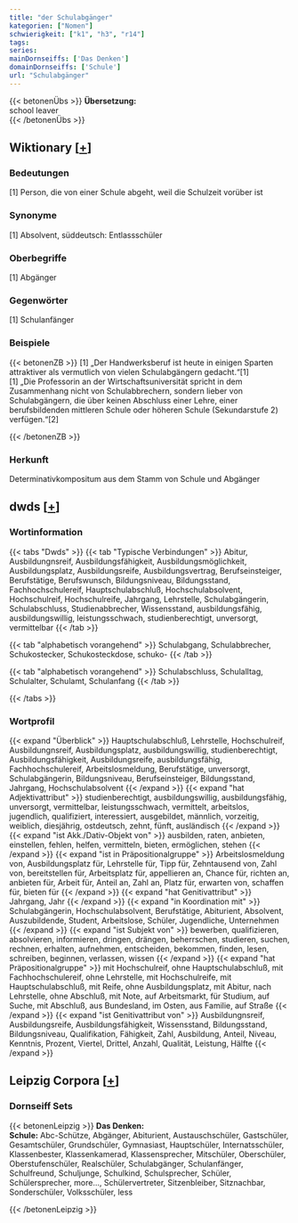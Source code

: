```yaml
---
title: "der Schulabgänger"
kategorien: ["Nomen"]
schwierigkeit: ["k1", "h3", "r14"]
tags:
series:
mainDornseiffs: ['Das Denken']
domainDornseiffs: ['Schule']
url: "Schulabgänger"
---
```


{{< betonenÜbs >}}
**Übersetzung:**  
school leaver  
{{< /betonenÜbs >}}

## Wiktionary [[+](https://de.wiktionary.org/wiki/Schulabgänger)]

### Bedeutungen
[1] Person, die von einer Schule abgeht, weil die Schulzeit vorüber ist  

### Synonyme
[1] Absolvent, süddeutsch: Entlassschüler  

### Oberbegriffe
[1] Abgänger  

### Gegenwörter
[1] Schulanfänger  

### Beispiele
{{< betonenZB >}}
[1] „Der Handwerksberuf ist heute in einigen Sparten attraktiver als vermutlich von vielen Schulabgängern gedacht.“[1]  
[1] „Die Professorin an der Wirtschaftsuniversität spricht in dem Zusammenhang nicht von Schulabbrechern, sondern lieber von Schulabgängern, die über keinen Abschluss einer Lehre, einer berufsbildenden mittleren Schule oder höheren Schule (Sekundarstufe 2) verfügen.“[2]  

{{< /betonenZB >}}
### Herkunft
Determinativkompositum aus dem Stamm von Schule und Abgänger  



## dwds [[+](https://www.dwds.de/wb/Schulabgänger)]

### Wortinformation
{{< tabs "Dwds" >}}
{{< tab "Typische Verbindungen" >}}
Abitur, Ausbildungnsreif, Ausbildungsfähigkeit, Ausbildungsmöglichkeit, Ausbildungsplatz, Ausbildungsreife, Ausbildungsvertrag, Berufseinsteiger, Berufstätige, Berufswunsch, Bildungsniveau, Bildungsstand, Fachhochschulereif, Hauptschulabschluß, Hochschulabsolvent, Hochschulreif, Hochschulreife, Jahrgang, Lehrstelle, Schulabgängerin, Schulabschluss, Studienabbrecher, Wissensstand, ausbildungsfähig, ausbildungswillig, leistungsschwach, studienberechtigt, unversorgt, vermittelbar
{{< /tab >}}

{{< tab "alphabetisch vorangehend" >}}
Schulabgang, Schulabbrecher, Schukostecker, Schukosteckdose, schuko-
{{< /tab >}}

{{< tab "alphabetisch vorangehend" >}}
Schulabschluss, Schulalltag, Schulalter, Schulamt, Schulanfang
{{< /tab >}}

{{< /tabs >}}

### Wortprofil
{{< expand "Überblick" >}} Hauptschulabschluß, Lehrstelle, Hochschulreif, Ausbildungnsreif, Ausbildungsplatz, ausbildungswillig, studienberechtigt, Ausbildungsfähigkeit, Ausbildungsreife, ausbildungsfähig, Fachhochschulereif, Arbeitslosmeldung, Berufstätige, unversorgt, Schulabgängerin, Bildungsniveau, Berufseinsteiger, Bildungsstand, Jahrgang, Hochschulabsolvent {{< /expand >}}
{{< expand "hat Adjektivattribut" >}} studienberechtigt, ausbildungswillig, ausbildungsfähig, unversorgt, vermittelbar, leistungsschwach, vermittelt, arbeitslos, jugendlich, qualifiziert, interessiert, ausgebildet, männlich, vorzeitig, weiblich, diesjährig, ostdeutsch, zehnt, fünft, ausländisch {{< /expand >}}
{{< expand "ist Akk./Dativ-Objekt von" >}} ausbilden, raten, anbieten, einstellen, fehlen, helfen, vermitteln, bieten, ermöglichen, stehen {{< /expand >}}
{{< expand "ist in Präpositionalgruppe" >}} Arbeitslosmeldung von, Ausbildungsplatz für, Lehrstelle für, Tipp für, Zehntausend von, Zahl von, bereitstellen für, Arbeitsplatz für, appellieren an, Chance für, richten an, anbieten für, Arbeit für, Anteil an, Zahl an, Platz für, erwarten von, schaffen für, bieten für {{< /expand >}}
{{< expand "hat Genitivattribut" >}} Jahrgang, Jahr {{< /expand >}}
{{< expand "in Koordination mit" >}} Schulabgängerin, Hochschulabsolvent, Berufstätige, Abiturient, Absolvent, Auszubildende, Student, Arbeitslose, Schüler, Jugendliche, Unternehmen {{< /expand >}}
{{< expand "ist Subjekt von" >}} bewerben, qualifizieren, absolvieren, informieren, dringen, drängen, beherrschen, studieren, suchen, rechnen, erhalten, aufnehmen, entscheiden, bekommen, finden, lesen, schreiben, beginnen, verlassen, wissen {{< /expand >}}
{{< expand "hat Präpositionalgruppe" >}} mit Hochschulreif, ohne Hauptschulabschluß, mit Fachhochschulereif, ohne Lehrstelle, mit Hochschulreife, mit Hauptschulabschluß, mit Reife, ohne Ausbildungsplatz, mit Abitur, nach Lehrstelle, ohne Abschluß, mit Note, auf Arbeitsmarkt, für Studium, auf Suche, mit Abschluß, aus Bundesland, im Osten, aus Familie, auf Straße {{< /expand >}}
{{< expand "ist Genitivattribut von" >}} Ausbildungnsreif, Ausbildungsreife, Ausbildungsfähigkeit, Wissensstand, Bildungsstand, Bildungsniveau, Qualifikation, Fähigkeit, Zahl, Ausbildung, Anteil, Niveau, Kenntnis, Prozent, Viertel, Drittel, Anzahl, Qualität, Leistung, Hälfte {{< /expand >}}

## Leipzig Corpora [[+](https://corpora.uni-leipzig.de/en/res?word=Schulabgänger&corpusId=deu_newscrawl-public_2018)]

### Dornseiff Sets
{{< betonenLeipzig >}}
**Das Denken:**  
**Schule:** Abc-Schütze, Abgänger, Abiturient, Austauschschüler, Gastschüler, Gesamtschüler, Grundschüler, Gymnasiast, Hauptschüler, Internatsschüler, Klassenbester, Klassenkamerad, Klassensprecher, Mitschüler, Oberschüler, Oberstufenschüler, Realschüler, Schulabgänger, Schulanfänger, Schulfreund, Schuljunge, Schulkind, Schulsprecher, Schüler, Schülersprecher, more..., Schülervertreter, Sitzenbleiber, Sitznachbar, Sonderschüler, Volksschüler, less  

{{< /betonenLeipzig >}}
